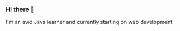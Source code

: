 ### Hi there 👋
I'm an avid Java learner and currently starting on web development.
<!--
I Love Hashy So Mach <3 * -N(A)
-->

